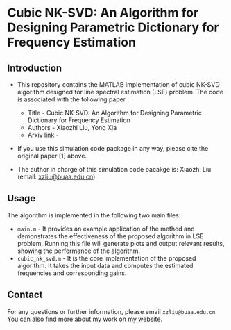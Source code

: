 # Cubic NK-SVD: An Algorithm for Designing Parametric Dictionary for Frequency Estimation

## Introduction

- This repository contains the MATLAB implementation of cubic NK-SVD algorithm designed for line spectral estimation (LSE) problem. The code is associated with the following paper :

  - Title -  Cubic NK-SVD: An Algorithm for Designing Parametric Dictionary for Frequency Estimation
  - Authors -  Xiaozhi Liu, Yong Xia
  - Arxiv link -  

- If you use this simulation code package in any way, please cite the original paper [1] above.
- The author in charge of this simulation code pacakge is: Xiaozhi Liu (email: xzliu@buaa.edu.cn).

## Usage
The algorithm is implemented in the following two main files:
- `main.m` - It provides an example application of the method and demonstrates the effectiveness of the proposed algorithm in LSE problem. Running this file will generate plots and output relevant results, showing the performance of the algorithm.
- `cubic_nk_svd.m` - It is the core implementation of the proposed algorithm. It takes the input data and computes the estimated frequencies and corresponding gains.


## Contact
For any questions or further information, please email ```xzliu@buaa.edu.cn```. You can also find more about my work on [my website](https://xzliu-opt.github.io/).
